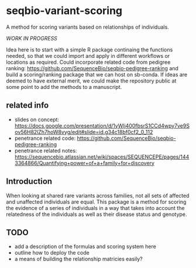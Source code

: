 # seqbio-variant-scoring
A method for scoring variants based on relationships of individuals.

*WORK IN PROGRESS*

Idea here is to start with a simple R package continaing the functions needed, so that we could import and apply in different workflows or locations as required.
Could incorporate related code from pedigree ranking: https://github.com/SequenceBio/seqbio-pedigree-ranking
and build a scoring/ranking package that we can host on sb-conda.
If ideas are deemed to have external merit, we could make the repository public at some point to add the methods to a manuscript.


## related info

- slides on concept: https://docs.google.com/presentation/d/1yWlj400fbsrS1CCd4wpy7ve9Sov56H82lZh7hoW8vyg/edit#slide=id.g34c18bf0cf2_0_112
- penetrance related code: https://github.com/SequenceBio/seqbio-pedigree-ranking
- penetrance related notes: https://sequencebio.atlassian.net/wiki/spaces/SEQUENCEPE/pages/1443364866/Quantifying+power+of+a+family+for+discovery


## Introduction
When looking at shared rare variants across families, not all sets of affected and unaffected individuals are equal. 
This package is a method for scoring the evidence of a series of individuals in a way that takes into account the relatedness of the individuals as well as their disease status and genotype.


## TODO 
- add a description of the formulas and scoring system here
- outline how to deploy the code
- a means of building the relationship matricies easily?
